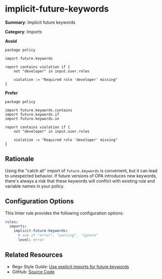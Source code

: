 # implicit-future-keywords

**Summary**: Implicit future keywords

**Category**: Imports

**Avoid**
```rego
package policy

import future.keywords

report contains violation if {
    not "developer" in input.user.roles

    violation := "Required role 'developer' missing"
}
```

**Prefer**
```rego
package policy

import future.keywords.contains
import future.keywords.if
import future.keywords.in

report contains violation if {
    not "developer" in input.user.roles

    violation := "Required role 'developer' missing"
}
```

## Rationale

Using the "catch all" import of `future.keywords` is convenient, but it can lead to unexpected behavior. If future
versions of OPA introduces new keywords, there's always a risk that these keywords will conflict with existing rule and
variable names in your policy.

## Configuration Options

This linter rule provides the following configuration options:

```yaml
rules:
  imports:
    implicit-future-keywords:
      # one of "error", "warning", "ignore"
      level: error
```

## Related Resources

- Rego Style Guide: [Use explicit imports for future keywords](https://github.com/StyraInc/rego-style-guide#use-explicit-imports-for-future-keywords)
- GitHub: [Source Code](https://github.com/open-policy-agent/regal/blob/main/bundle/regal/rules/imports/implicit-future-keywords/implicit_future_keywords.rego)
